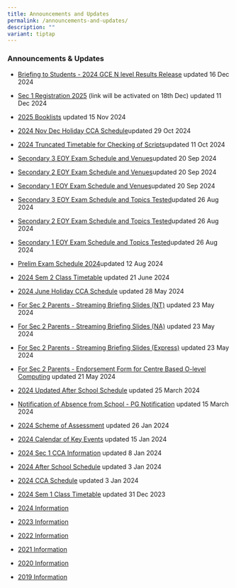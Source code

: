 ```yaml
---
title: Announcements and Updates
permalink: /announcements-and-updates/
description: ""
variant: tiptap
---
```

<h3>Announcements &amp; Updates</h3>
<p></p>
<ul data-tight="true" class="tight">
<li>
<p><a href="https://drive.google.com/open?id=1TsZODRZlXtwN_9Py1Ber0wJJiIiPJ5TH" rel="noopener nofollow" target="_blank">Briefing to Students - 2024 GCE N level Results Release</a> updated
16 Dec 2024</p>
</li>
<li>
<p><a href="/files/Website_Popup_2025.pdf" rel="noopener noreferrer nofollow" target="_blank">Sec 1 Registration 2025</a> (link
will be activated on 18th Dec) updated 11 Dec 2024</p>
</li>
<li>
<p><a href="/files/FINAL__Bukit_Panjang_Govt_High_2025_Booklists___Ms_Alina.pdf" rel="noopener noreferrer nofollow" target="_blank">2025 Booklists</a> updated
15 Nov 2024</p>
</li>
<li>
<p><a href="https://docs.google.com/spreadsheets/d/1-gibjfT2ONTeIiuUy87QIGVq7mGBHGuJ/edit?usp=sharing&amp;ouid=114076641539275533540&amp;rtpof=true&amp;sd=true" rel="noopener noreferrer nofollow" target="_blank">2024 Nov Dec Holiday CCA Schedule</a>updated
29 Oct 2024</p>
</li>
<li>
<p><a href="/files/2024/Truncated_Timetable_Class_11_October___Christine_Png.pdf" rel="noopener noreferrer nofollow" target="_blank">2024 Truncated Timetable for Checking of Scripts</a>updated
11 Oct 2024</p>
</li>
<li>
<p><a href="/files/2024/Sec_3_EOY_Exam_Schedule_2024_with_venues__For_Students___Sherlyn_Tan.pdf" rel="noopener noreferrer nofollow" target="_blank">Secondary 3 EOY Exam Schedule and Venues</a>updated
20 Sep 2024</p>
</li>
<li>
<p><a href="/files/2024/Sec_2_EOY_Exam_Schedule_2024_with_venues__For_Students____Sherlyn_Tan.pdf" rel="noopener noreferrer nofollow" target="_blank">Secondary 2 EOY Exam Schedule and Venues</a>updated
20 Sep 2024</p>
</li>
<li>
<p><a href="/files/2024/Sec_1_EOY_Exam_Schedule_2024_with_venues__For_Students___Sherlyn_Tan.pdf" rel="noopener noreferrer nofollow" target="_blank">Secondary 1 EOY Exam Schedule and Venues</a>updated
20 Sep 2024</p>
</li>
<li>
<p><a href="/files/2024/EOY_Sec_3_Exam_Schedule_and_Topics_Tested_2024__updated_26_Aug_2024_.pdf" rel="noopener noreferrer nofollow" target="_blank">Secondary 3 EOY Exam Schedule and Topics Tested</a>updated
26 Aug 2024</p>
</li>
<li>
<p><a href="/files/2024/EOY_Sec_2_Exam_Schedule_and_Topics_Tested_2024__updated_26_Aug_2024_.pdf" rel="noopener noreferrer nofollow" target="_blank">Secondary 2 EOY Exam Schedule and Topics Tested</a>updated
26 Aug 2024</p>
</li>
<li>
<p><a href="/files/2024/EOY_Sec_1_Exam_Schedule_and_Topics_Tested_2024__updated_26_Aug_2024_.pdf" rel="noopener noreferrer nofollow" target="_blank">Secondary 1 EOY Exam Schedule and Topics Tested</a>updated
26 Aug 2024</p>
</li>
<li>
<p><a href="/files/Aug_Prelim_Exam_Schedule_2024__updated_20_Jul_2024____Ms_Alina.pdf" rel="noopener noreferrer nofollow" target="_blank">Prelim Exam Schedule 2024</a>updated
12 Aug 2024</p>
</li>
<li>
<p><a href="/files/2024/Sem_2_Timetable_Class_FINAL_for_distribution.pdf" rel="noopener noreferrer nofollow" target="_blank">2024 Sem 2 Class Timetable</a> updated
21 June 2024</p>
</li>
<li>
<p><a href="https://docs.google.com/spreadsheets/d/193SSON3TSZiQtVKmuu5YPzb1oq9HF70m/edit#gid=966568570" rel="noopener noreferrer nofollow" target="_blank">2024 June Holiday CCA Schedule</a> updated
28 May 2024</p>
</li>
<li>
<p><a href="/files/2024/Streaming_Briefing_2024__NT__V1.pdf" rel="noopener noreferrer nofollow" target="_blank">For Sec 2 Parents - Streaming Briefing Slides (NT)</a> updated
23 May 2024</p>
</li>
<li>
<p><a href="/files/2024/Streaming_Briefing_2024__NA__V1.pdf" rel="noopener noreferrer nofollow" target="_blank">For Sec 2 Parents - Streaming Briefing Slides (NA)</a> updated
23 May 2024</p>
</li>
<li>
<p><a href="/files/2024/Streaming_Briefing_2024__Express__V1.pdf" rel="noopener noreferrer nofollow" target="_blank">For Sec 2 Parents - Streaming Briefing Slides (Express)</a> updated
23 May 2024</p>
</li>
<li>
<p><a href="/files/2024/For_Sec_2_Parents___Endorsement_Form_for_Centre_Based_O_Level_Computing.pdf" rel="noopener noreferrer nofollow" target="_blank">For Sec 2 Parents - Endorsement Form for Centre Based O-level Computing</a> updated
21 May 2024</p>
</li>
<li>
<p><a href="/files/2024/BPGHS_After_School_Schedule_2024__Updated_on_4_Mar_.pdf" rel="noopener noreferrer nofollow" target="_blank">2024 Updated After School Schedule</a> updated
25 March 2024</p>
</li>
<li>
<p><a href="/files/2024/Notification_of_Absence_from_School___PG_Notification.pdf" rel="noopener noreferrer nofollow" target="_blank">Notification of Absence from School - PG Notification</a> updated
15 March 2024</p>
</li>
<li>
<p><a href="/2024-scheme-of-assessment/permalink/" rel="noopener noreferrer nofollow" target="_blank">2024 Scheme of Assessment</a> updated
26 Jan 2024</p>
</li>
<li>
<p><a href="/files/2024/BPGHS_Calendar_of_Key_Events_2024.pdf" rel="noopener noreferrer nofollow" target="_blank">2024 Calendar of Key Events</a> updated
15 Jan 2024</p>
</li>
<li>
<p><a href="/files/2024/Sec_1_CCA_Information_for_Students_2024__edited_.pdf" rel="noopener noreferrer nofollow" target="_blank">2024 Sec 1 CCA Information</a> updated
8 Jan 2024</p>
</li>
<li>
<p><a href="/files/2024/BPGHS_After_School_Schedule_2024.pdf" rel="noopener noreferrer nofollow" target="_blank">2024 After School Schedule</a> updated
3 Jan 2024</p>
</li>
<li>
<p><a href="/files/2024/2024_CCA_Schedule_updated.pdf" rel="noopener noreferrer nofollow" target="_blank">2024 CCA Schedule</a> updated
3 Jan 2024</p>
</li>
<li>
<p><a href="/files/2024/2024_SEM_1_CLASS_TIMETABLE_FINAL.pdf" rel="noopener noreferrer nofollow" target="_blank">2024 Sem 1 Class Timetable</a> updated
31 Dec 2023</p>
</li>
<li>
<p><a href="https://www.bpghs.moe.edu.sg/Resources/2024/" rel="noopener nofollow" target="_blank">2024 Information</a>
</p>
</li>
<li>
<p><a href="/Resources/2023/" rel="noopener noreferrer nofollow" target="_blank">2023 Information</a>
</p>
</li>
<li>
<p><a href="/Resources/2022/" rel="noopener noreferrer nofollow" target="_blank">2022 Information</a>
</p>
</li>
<li>
<p><a href="/Resources/2021/" rel="noopener noreferrer nofollow" target="_blank">2021 Information</a>
</p>
</li>
<li>
<p><a href="/Resources/2020/" rel="noopener noreferrer nofollow" target="_blank">2020 Information</a>
</p>
</li>
<li>
<p><a href="/Resources/2019/" rel="noopener noreferrer nofollow" target="_blank">2019&nbsp;Information</a>
</p>
</li>
</ul>
<p></p>